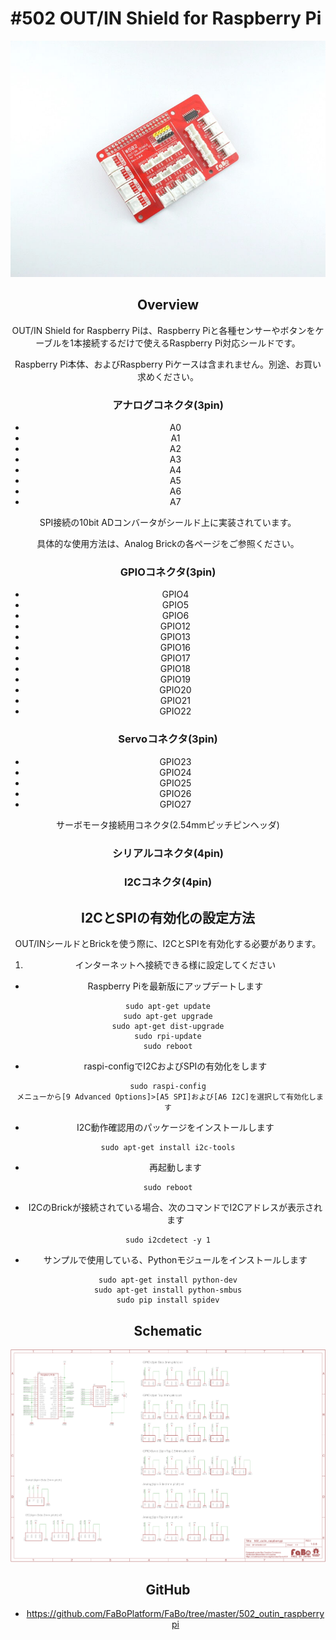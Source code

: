 # #502 OUT/IN Shield for Raspberry Pi

<center>
  
![](./img/502_outin_raspberrypi.jpg)
<!--COLORME-->

## Overview
OUT/IN Shield for Raspberry Piは、Raspberry Piと各種センサーやボタンをケーブルを1本接続するだけで使えるRaspberry Pi対応シールドです。

Raspberry Pi本体、およびRaspberry Piケースは含まれません。別途、お買い求めください。

### アナログコネクタ(3pin)
- A0
- A1
- A2
- A3
- A4
- A5
- A6
- A7

SPI接続の10bit ADコンバータがシールド上に実装されています。

具体的な使用方法は、Analog Brickの各ページをご参照ください。

### GPIOコネクタ(3pin)
- GPIO4
- GPIO5
- GPIO6
- GPIO12
- GPIO13
- GPIO16
- GPIO17
- GPIO18
- GPIO19
- GPIO20
- GPIO21
- GPIO22

### Servoコネクタ(3pin)
- GPIO23
- GPIO24
- GPIO25
- GPIO26
- GPIO27

サーボモータ接続用コネクタ(2.54mmピッチピンヘッダ)

### シリアルコネクタ(4pin)

### I2Cコネクタ(4pin)

## I2CとSPIの有効化の設定方法

OUT/INシールドとBrickを使う際に、I2CとSPIを有効化する必要があります。

1. インターネットへ接続できる様に設定してください

* Raspberry Piを最新版にアップデートします
```shell
sudo apt-get update
sudo apt-get upgrade
sudo apt-get dist-upgrade
sudo rpi-update
sudo reboot
```
* raspi-configでI2CおよびSPIの有効化をします
```shell
sudo raspi-config
 メニューから[9 Advanced Options]>[A5 SPI]および[A6 I2C]を選択して有効化します
```
* I2C動作確認用のパッケージをインストールします
```shell
sudo apt-get install i2c-tools
```
* 再起動します
```shell
sudo reboot
```
* I2CのBrickが接続されている場合、次のコマンドでI2Cアドレスが表示されます
```shell
sudo i2cdetect -y 1
```
* サンプルで使用している、Pythonモジュールをインストールします
```shell
sudo apt-get install python-dev
sudo apt-get install python-smbus
sudo pip install spidev
```

## Schematic
![](./img/502_outin_raspberrypi_sch.png)

## GitHub
- https://github.com/FaBoPlatform/FaBo/tree/master/502_outin_raspberrypi
